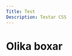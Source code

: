 ```yaml
---
Title: Test
Description: Testar CSS
---
```


Olika boxar
============

<div class=one></div>
<div class=two></div>
<div class=three></div>
<div class=four></div>